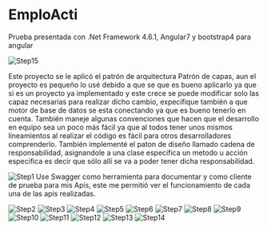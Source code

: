 # EmploActi

Prueba presentada con .Net Framework 4.6.1, Angular7 y bootstrap4 para angular

![Step15](https://raw.githubusercontent.com/yorianallyve/EmploActi/master/Images/15.png)

Este proyecto se le aplicó el patrón de arquitectura Patrón de capas, aun el proyecto es pequeño lo usé debido a que se que es bueno aplicarlo ya que si es un proyecto ya implementado y este crece se puede modificar solo las capaz necesarias para realizar dicho cambio, expecifique también a que motor de base de datos se esta conectando ya que es bueno tenerlo en cuenta. También maneje algunas convenciones que hacen que el desarrollo en equipo sea un poco más fácil ya que al todos tener unos mismos lineamientos al realizar el código es fácil para otros desarrolladores comprenderlo. También implementé el paton de diseño llamado cadena de responsabilidad, asignandole a una clase especifica un metodo u acción especifica es decir que sólo allí se va a poder tener dicha responsabilidad.

![Step1](https://raw.githubusercontent.com/yorianallyve/EmploActi/master/Images/1.png)
Use Swagger como herramienta para documentar y como cliente de prueba para mis Apis, este me permitió ver el funcionamiento de cada una de las apis realizadas. 


![Step2](https://raw.githubusercontent.com/yorianallyve/EmploActi/master/Images/2.png)
![Step3](https://raw.githubusercontent.com/yorianallyve/EmploActi/master/Images/3.png)
![Step4](https://raw.githubusercontent.com/yorianallyve/EmploActi/master/Images/4.png)
![Step5](https://raw.githubusercontent.com/yorianallyve/EmploActi/master/Images/5.png)
![Step6](https://raw.githubusercontent.com/yorianallyve/EmploActi/master/Images/6.png)
![Step7](https://raw.githubusercontent.com/yorianallyve/EmploActi/master/Images/7.png)
![Step8](https://raw.githubusercontent.com/yorianallyve/EmploActi/master/Images/8.png)
![Step9](https://raw.githubusercontent.com/yorianallyve/EmploActi/master/Images/9.png)
![Step10](https://raw.githubusercontent.com/yorianallyve/EmploActi/master/Images/10.png)
![Step11](https://raw.githubusercontent.com/yorianallyve/EmploActi/master/Images/11.png)
![Step12](https://raw.githubusercontent.com/yorianallyve/EmploActi/master/Images/12.png)
![Step13](https://raw.githubusercontent.com/yorianallyve/EmploActi/master/Images/13.png)
![Step14](https://raw.githubusercontent.com/yorianallyve/EmploActi/master/Images/14.png)
